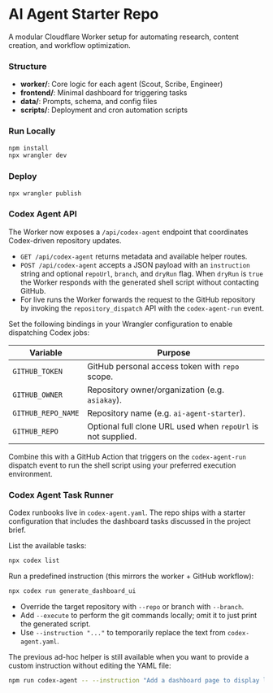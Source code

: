# AI Agent Starter Repo

A modular Cloudflare Worker setup for automating research, content creation, and workflow optimization.

### Structure
- **worker/**: Core logic for each agent (Scout, Scribe, Engineer)
- **frontend/**: Minimal dashboard for triggering tasks
- **data/**: Prompts, schema, and config files
- **scripts/**: Deployment and cron automation scripts

### Run Locally
```bash
npm install
npx wrangler dev
```

### Deploy
```bash
npx wrangler publish
```

### Codex Agent API

The Worker now exposes a `/api/codex-agent` endpoint that coordinates Codex-driven
repository updates.

- `GET /api/codex-agent` returns metadata and available helper routes.
- `POST /api/codex-agent` accepts a JSON payload with an `instruction` string and
  optional `repoUrl`, `branch`, and `dryRun` flag. When `dryRun` is `true` the
  Worker responds with the generated shell script without contacting GitHub.
- For live runs the Worker forwards the request to the GitHub repository by
  invoking the `repository_dispatch` API with the `codex-agent-run` event.

Set the following bindings in your Wrangler configuration to enable dispatching
Codex jobs:

| Variable | Purpose |
| --- | --- |
| `GITHUB_TOKEN` | GitHub personal access token with `repo` scope. |
| `GITHUB_OWNER` | Repository owner/organization (e.g. `asiakay`). |
| `GITHUB_REPO_NAME` | Repository name (e.g. `ai-agent-starter`). |
| `GITHUB_REPO` | Optional full clone URL used when `repoUrl` is not supplied. |

Combine this with a GitHub Action that triggers on the `codex-agent-run`
dispatch event to run the shell script using your preferred execution
environment.

### Codex Agent Task Runner

Codex runbooks live in `codex-agent.yaml`. The repo ships with a starter
configuration that includes the dashboard tasks discussed in the project brief.

List the available tasks:

```bash
npx codex list
```

Run a predefined instruction (this mirrors the worker + GitHub workflow):

```bash
npx codex run generate_dashboard_ui
```

- Override the target repository with `--repo` or branch with `--branch`.
- Add `--execute` to perform the git commands locally; omit it to just print the
  generated script.
- Use `--instruction "..."` to temporarily replace the text from
  `codex-agent.yaml`.

The previous ad-hoc helper is still available when you want to provide a custom
instruction without editing the YAML file:

```bash
npm run codex-agent -- --instruction "Add a dashboard page to display logs" --repo https://github.com/asiakay/ai-agent-starter.git
```
